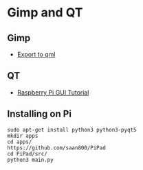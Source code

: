 # Gimp and QT


## Gimp

* [Export to qml](http://doc.qt.io/qtcreator/quick-export-to-qml.html)

## QT

* [Raspberry Pi GUI Tutorial](https://www.baldengineer.com/raspberry-pi-gui-tutorial.html)



## Installing on Pi

```
sudo apt-get install python3 python3-pyqt5
mkdir apps
cd apps/
https://github.com/saan800/PiPad
cd PiPad/src/
python3 main.py
```